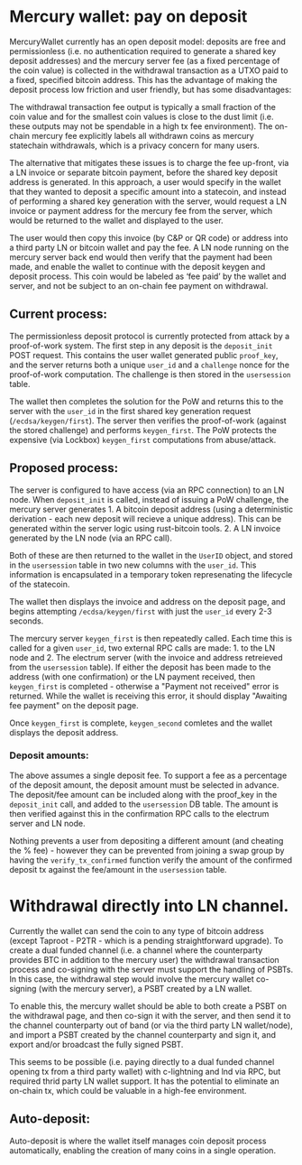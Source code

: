 # Mercury wallet: pay on deposit

MercuryWallet currently has an open deposit model: deposits are free and permissionless (i.e. no authentication required to generate a shared key deposit addresses) and the mercury server fee (as a fixed percentage of the coin value) is collected in the withdrawal transaction as a UTXO paid to a fixed, specified bitcoin address. This has the advantage of making the deposit process low friction and user friendly, but has some disadvantages:

The withdrawal transaction fee output is typically a small fraction of the coin value and for the smallest coin values is close to the dust limit (i.e. these outputs may not be spendable in a high tx fee environment). The on-chain mercury fee explicitly labels all withdrawn coins as mercury statechain withdrawals, which is a privacy concern for many users.

The alternative that mitigates these issues is to charge the fee up-front, via a LN invoice or separate bitcoin payment, before the shared key deposit address is generated. In this approach, a user would specify in the wallet that they wanted to deposit a specific amount into a statecoin, and instead of performing a shared key generation with the server, would request a LN invoice or payment address for the mercury fee from the server, which would be returned to the wallet and displayed to the user.

The user would then copy this invoice (by C&P or QR code) or address into a third party LN or bitcoin wallet and pay the fee. A LN node running on the mercury server back end would then verify that the payment had been made, and enable the wallet to continue with the deposit keygen and deposit process. This coin would be labeled as ‘fee paid’ by the wallet and server, and not be subject to an on-chain fee payment on withdrawal. 

## Current process:

The permissionless deposit protocol is currently protected from attack by a proof-of-work system. The first step in any deposit is the `deposit_init` POST request. This contains the user wallet generated public `proof_key`, and the server returns both a unique `user_id` and a `challenge` nonce for the proof-of-work computation. The challenge is then stored in the `usersession` table. 

The wallet then completes the solution for the PoW and returns this to the server with the `user_id` in the first shared key generation request (`/ecdsa/keygen/first`). The server then verifies the proof-of-work (against the stored challenge) and performs `keygen_first`. The PoW protects the expensive (via Lockbox) `keygen_first` computations from abuse/attack. 

## Proposed process:

The server is configured to have access (via an RPC connection) to an LN node. When `deposit_init` is called, instead of issuing a PoW challenge, the mercury server generates 1. A bitcoin deposit address (using a deterministic derivation - each new deposit will recieve a unique address). This can be generated within the server logic using rust-bitcoin tools. 
2. A LN invoice generated by the LN node (via an RPC call). 

Both of these are then returned to the wallet in the `UserID` object, and stored in the `usersession` table in two new columns with the `user_id`. This information is encapsulated in a temporary token represenating the lifecycle of the statecoin.

The wallet then displays the invoice and address on the deposit page, and begins attempting `/ecdsa/keygen/first` with just the `user_id` every 2-3 seconds. 

The mercury server `keygen_first` is then repeatedly called. Each time this is called for a given `user_id`, two external RPC calls are made: 1. to the LN node and 2. The electrum server (with the invoice and address retreieved from the `usersession` table). If either the deposit has been made to the address (with one confirmation) or the LN payment received, then `keygen_first` is completed - otherwise a "Payment not received" error is returned. While the wallet is receiving this error, it should display "Awaiting fee payment" on the deposit page. 

Once `keygen_first` is complete, `keygen_second` comletes and the wallet displays the deposit address. 

### Deposit amounts:

The above assumes a single deposit fee. To support a fee as a percentage of the deposit amount, the deposit amount must be selected in advance. The deposit/fee amount can be included along with the proof_key in the `deposit_init` call, and added to the `usersession` DB table. The amount is then verified against this in the confirmation RPC calls to the electrum server and LN node. 

Nothing prevents a user from depositing a different amount (and cheating the % fee) - however they can be prevented from joining a swap group by having the `verify_tx_confirmed` function verify the amount of the confirmed deposit tx against the fee/amount in the `usersession` table. 

# Withdrawal directly into LN channel.

Currently the wallet can send the coin to any type of bitcoin address (except Taproot - P2TR - which is a pending straightforward upgrade).
To create a dual funded channel (i.e. a channel where the counterparty provides BTC in addition to the mercury user) the withdrawal transaction process and co-signing with the server must support the handling of PSBTs. In this case, the withdrawal step would involve the mercury wallet co-signing (with the mercury server), a PSBT created by a LN wallet.

To enable this, the mercury wallet should be able to both create a PSBT on the withdrawal page, and then co-sign it with the server, and then send it to the channel counterparty out of band (or via the third party LN wallet/node), and import a PSBT created by the channel counterparty and sign it, and export and/or broadcast the fully signed PSBT.

This seems to be possible (i.e. paying directly to a dual funded channel opening tx from a third party wallet) with c-lightning and lnd via RPC, but required thrid party LN wallet support. It has the potential to eliminate an on-chain tx, which could be valuable in a high-fee environment. 

## Auto-deposit:

Auto-deposit is where the wallet itself manages coin deposit process automatically, enabling the creation of many coins in a single operation. 
